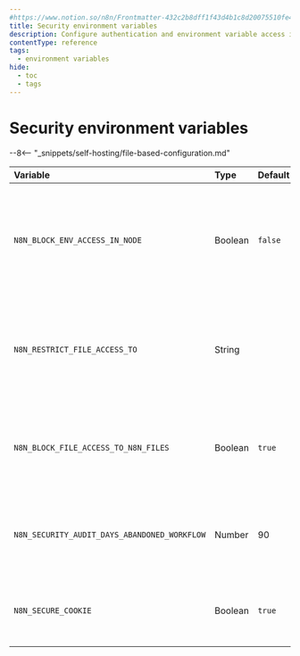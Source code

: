 ```yaml
---
#https://www.notion.so/n8n/Frontmatter-432c2b8dff1f43d4b1c8d20075510fe4
title: Security environment variables
description: Configure authentication and environment variable access in self-hosted n8n instance. 
contentType: reference
tags:
  - environment variables
hide:
  - toc
  - tags
---
```


# Security environment variables

--8<-- "_snippets/self-hosting/file-based-configuration.md"

| Variable | Type  | Default  | Description |
| :------- | :---- | :------- | :---------- |
| `N8N_BLOCK_ENV_ACCESS_IN_NODE` | Boolean | `false` | Whether to allow users to access environment variables in expressions and the Code node (false) or not (true). |
| `N8N_RESTRICT_FILE_ACCESS_TO` | String |  | Limits access to files in these directories. Provide multiple files as a colon-separated list ("`:`"). |
| `N8N_BLOCK_FILE_ACCESS_TO_N8N_FILES` | Boolean | `true` | Set to `true` to block access to all files in the `.n8n` directory and user defined configuration files. |
| `N8N_SECURITY_AUDIT_DAYS_ABANDONED_WORKFLOW` | Number | 90 | Number of days to consider a workflow abandoned if it's not executed. |
| `N8N_SECURE_COOKIE` | Boolean | `true` | Ensures that cookies are only sent over HTTPS, enhancing security.|